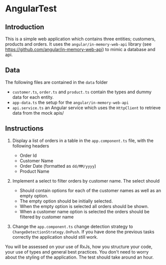# AngularTest

## Introduction

This is a simple web application which contains three entities; customers, products and orders. It uses the `angular/in-memory-web-api` library (see https://github.com/angular/in-memory-web-api) to mimic a database and api.

## Data

The following files are contained in the `data` folder

- `customer.ts`, `order.ts` and `product.ts` contain the types and dummy data for each entity.
- `app-data.ts` the setup for the `angular/in-memory-web-api`
- `api.service.ts` an Angular service which uses the `HttpClient` to retrieve data from the mock apis/

## Instructions

1. Display a list of orders in a table in the `app.component.ts` file, with the following headers

   - Order Id
   - Customer Name
   - Order Date (formatted as `dd/MM/yyyy`)
   - Product Name

2. Implement a select to filter orders by customer name. The select should

   - Should contain options for each of the customer names as well as an empty option.
   - The empty option should be initially selected.
   - When the empty option is selected all orders should be shown.
   - When a customer name option is selected the orders should be filtered by customer name

3. Change the `app.component.ts` change detection strategy to `ChangeDetectionStrategy.OnPush`. If you have done the previous tasks correctly the application should still work.

You will be assessed on your use of RxJs, how you structure your code, your use of types and general best practices. You don't need to worry about the styling of the application. The test should take around an hour.
